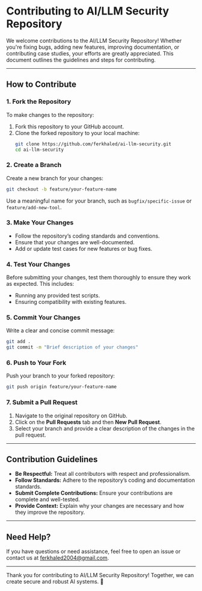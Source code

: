# Contributing to AI/LLM Security Repository

We welcome contributions to the AI/LLM Security Repository! Whether you're fixing bugs, adding new features, improving documentation, or contributing case studies, your efforts are greatly appreciated. This document outlines the guidelines and steps for contributing.

---

## How to Contribute

### 1. **Fork the Repository**
To make changes to the repository:
1. Fork this repository to your GitHub account.
2. Clone the forked repository to your local machine:
   ```bash
   git clone https://github.com/ferkhaled/ai-llm-security.git
   cd ai-llm-security
   ```

### 2. **Create a Branch**
Create a new branch for your changes:
```bash
git checkout -b feature/your-feature-name
```
Use a meaningful name for your branch, such as `bugfix/specific-issue` or `feature/add-new-tool`.

### 3. **Make Your Changes**
- Follow the repository’s coding standards and conventions.
- Ensure that your changes are well-documented.
- Add or update test cases for new features or bug fixes.

### 4. **Test Your Changes**
Before submitting your changes, test them thoroughly to ensure they work as expected. This includes:
- Running any provided test scripts.
- Ensuring compatibility with existing features.

### 5. **Commit Your Changes**
Write a clear and concise commit message:
```bash
git add .
git commit -m "Brief description of your changes"
```

### 6. **Push to Your Fork**
Push your branch to your forked repository:
```bash
git push origin feature/your-feature-name
```

### 7. **Submit a Pull Request**
1. Navigate to the original repository on GitHub.
2. Click on the **Pull Requests** tab and then **New Pull Request**.
3. Select your branch and provide a clear description of the changes in the pull request.

---

## Contribution Guidelines

- **Be Respectful:** Treat all contributors with respect and professionalism.
- **Follow Standards:** Adhere to the repository’s coding and documentation standards.
- **Submit Complete Contributions:** Ensure your contributions are complete and well-tested.
- **Provide Context:** Explain why your changes are necessary and how they improve the repository.

---

## Need Help?
If you have questions or need assistance, feel free to open an issue or contact us at [ferkhaled2004@gmail.com](mailto:ferkhaled2004@gmail.com).

---

Thank you for contributing to AI/LLM Security Repository! Together, we can create secure and robust AI systems. 🚀

